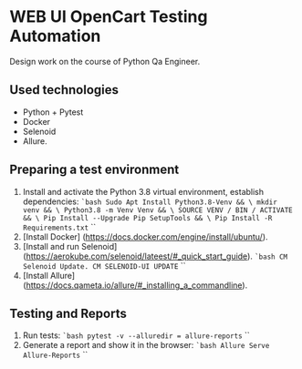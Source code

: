 # WEB UI OpenCart Testing Automation

Design work on the course of Python Qa Engineer.

## Used technologies
* Python + Pytest
* Docker
* Selenoid
* Allure.

## Preparing a test environment

1. Install and activate the Python 3.8 virtual environment, establish dependencies:
    `` `bash
    Sudo Apt Install Python3.8-Venv && \
    mkdir venv && \
    Python3.8 -m Venv Venv && \
    SOURCE VENV / BIN / ACTIVATE && \
    Pip Install --Upgrade Pip SetupTools && \
    Pip Install -R Requirements.txt
    `` ``
2. [Install Docker] (https://docs.docker.com/engine/install/ubuntu/).
3. [Install and run Selenoid] (https://aerokube.com/selenoid/lateest/#_quick_start_guide).
    `` `bash
    CM Selenoid Update.
    CM SELENOID-UI UPDATE
    `` ``
4. [Install Allure] (https://docs.qameta.io/allure/#_installing_a_commandline).

## Testing and Reports

1. Run tests:
    `` `bash
    pytest -v --alluredir = allure-reports
    `` ``
2. Generate a report and show it in the browser:
    `` `bash
    Allure Serve Allure-Reports
    `` ``
    
